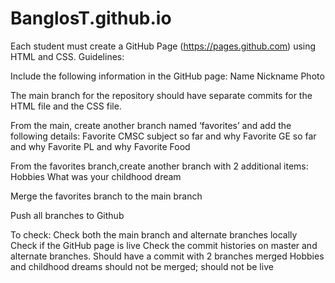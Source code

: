 # BanglosT.github.io

Each student must create a GitHub Page (https://pages.github.com) using HTML and CSS. Guidelines:

Include the following information in the GitHub page:
Name
Nickname
Photo

The main branch for the repository should have separate commits for the HTML file and the CSS file.

From the main, create another branch named ‘favorites’ and add the following details:
Favorite CMSC subject so far and why
Favorite GE so far and why
Favorite PL and why
Favorite Food

From the favorites branch,create another branch with 2 additional items:
Hobbies
What was your childhood dream 

Merge the favorites branch to the main branch

Push all branches to Github

To check:
Check both the main branch and alternate branches locally
Check if the GitHub page is live
Check the commit histories on master and alternate branches. Should have a commit with 2 branches merged
Hobbies and childhood dreams should not be merged; should not be live
